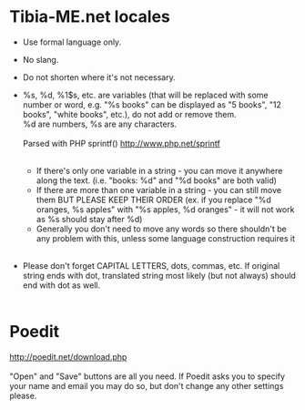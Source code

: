 # Tibia-ME.net locales

* Use formal language only.


* No slang.


* Do not shorten where it's not necessary.


* %s, %d, %1$s, etc. are variables (that will be replaced with some number or word, e.g. "%s books" can be displayed as "5 books", "12 books", "white books", etc.), do not add or remove them.<br/>
%d are numbers, %s are any characters.<br/><br/>
Parsed with PHP sprintf() http://www.php.net/sprintf<br/><br/>

    * If there's only one variable in a string - you can move it anywhere along the text. (i.e. "books: %d" and "%d books" are both valid)
    * If there are more than one variable in a string - you can still move them BUT PLEASE KEEP THEIR ORDER (ex. if you replace "%d oranges, %s apples" with "%s apples, %d oranges" - it will not work as %s should stay after %d)
    * Generally you don't need to move any words so there shouldn't be any problem with this, unless some language construction requires it
    <br/><br/>
* Please don't forget CAPITAL LETTERS, dots, commas, etc. If original string ends with dot, translated string most likely (but not always) should end with dot as well.
  <br/><br/>

# Poedit
http://poedit.net/download.php
<br/><br/>
"Open" and "Save" buttons are all you need. If Poedit asks you to specify your name and email you may do so, but don't change any other settings please.